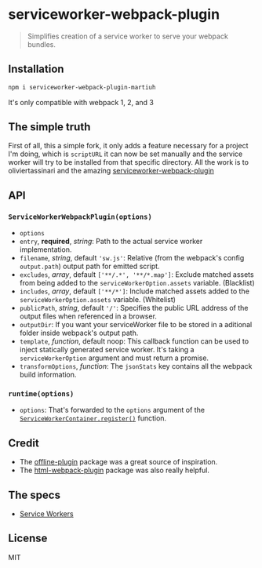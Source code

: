 # serviceworker-webpack-plugin

> Simplifies creation of a service worker to serve your webpack bundles.

## Installation

```sh
npm i serviceworker-webpack-plugin-martiuh
```
It's only compatible with webpack 1, 2, and 3

## The simple truth

First of all, this a simple fork, it only adds a feature necessary for a project I'm doing, which is `scriptURL` it can now be set manually and the service worker will try to be installed from that specific directory.
All the work is to oliviertassinari and the amazing [serviceworker-webpack-plugin](https://github.com/oliviertassinari/serviceworker-webpack-plugin/)

## API

### `ServiceWorkerWebpackPlugin(options)`

- `options`
 - `entry`, **required**, *string*:
Path to the actual service worker implementation.
 - `filename`, *string*, default `'sw.js'`:
Relative (from the webpack's config `output.path`) output path for emitted script.
 - `excludes`, *array*, default `['**/.*', '**/*.map']`:
Exclude matched assets from being added to the `serviceWorkerOption.assets` variable. (Blacklist)
 - `includes`, *array*, default `['**/*']`:
Include matched assets added to the `serviceWorkerOption.assets` variable. (Whitelist)
 - `publicPath`, *string*, default `'/'`:
Specifies the public URL address of the output files when referenced in a browser.
 - `outputDir`: If you want your serviceWorker file to be stored in a aditional folder inside webpack's output path.
 - `template`, *function*, default noop:
This callback function can be used to inject statically generated service worker.
It's taking a `serviceWorkerOption` argument and must return a promise.
- `transformOptions`, *function*:
The `jsonStats` key contains all the webpack build information.

### `runtime(options)`

- `options`: That's forwarded to the `options` argument of the
[`ServiceWorkerContainer.register()`](https://developer.mozilla.org/en-US/docs/Web/API/ServiceWorkerContainer/register) function.

## Credit

- The [offline-plugin](https://github.com/NekR/offline-plugin) package
was a great source of inspiration.
- The [html-webpack-plugin](https://github.com/ampedandwired/html-webpack-plugin)
package was also really helpful.

## The specs

- [Service Workers](https://w3c.github.io/ServiceWorker/)

## License

MIT
